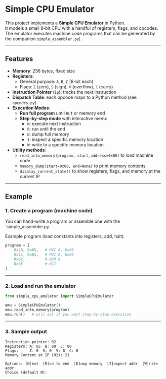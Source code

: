 # Simple CPU Emulator

This project implements a **Simple CPU Emulator** in Python.  
It models a small 8-bit CPU with a handful of registers, flags, and opcodes.  
The emulator executes machine code programs that can be generated by the companion `simple_assembler.py`).

---

## Features

- **Memory**: 256 bytes, fixed size
- **Registers**:
  - General purpose: `A`, `B`, `C` (8-bit each)
  - Flags: `Z` (zero), `S` (sign), `V` (overflow), `C` (carry)
- **Instruction Pointer** (`ip`): tracks the next instruction
- **Dispatch Table**: each opcode maps to a Python method (see `opcodes.py`)
- **Execution Modes**:
  - **Run full program** until `HLT` or memory end
  - **Step-by-step mode** with interactive menu:
    - `N`: execute next instruction
    - `R`: run until the end
    - `D`: dump full memory
    - `I`: inspect a specific memory location
    - `W`: write to a specific memory location
- **Utility methods**:
  - `read_into_memory(program, start_address=0x00)` to load machine code
  - `memory_dump(start=0x00, end=None)` to print memory contents
  - `display_current_state()` to show registers, flags, and memory at the current IP

---

## Example

### 1. Create a program (machine code)

You can hand-write a program or assemble one with the `simple_assembler.py.

Example program (load constants into registers, add, halt):

```python
program = [
    0x20, 0x05,   # MVI A, 0x05
    0x21, 0x03,   # MVI B, 0x03
    0x02,         # ADD B
    0x3F          # HLT
]
```

---

### 2. Load and run the emulator

```python
from simple_cpu_emulator import SimpleCPUEmulator

emu = SimpleCPUEmulator()
emu.read_into_memory(program)
emu.run()   # will ask if you want step-by-step execution
```

---

### 3. Sample output

```text
Instruction pointer: 02
Registers: A: 05  B: 00  C: 00
Flags:     Z: 0  S: 0  V: 0  C: 0
Memory Content at IP (02): 21

Options: [N]ext  [R]un to end  [D]ump memory  [I]nspect addr  [W]rite addr
Choice (default N):
```

